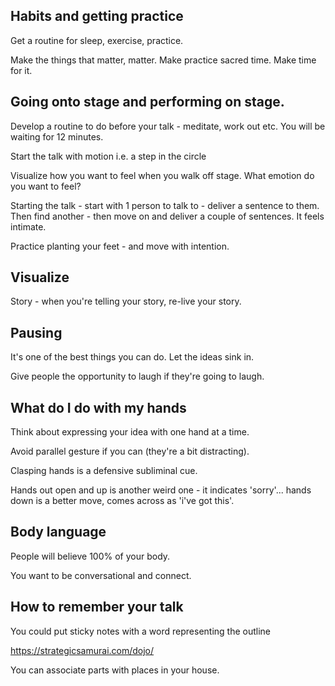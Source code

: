 ## Habits and getting practice

Get a routine for sleep, exercise, practice.

Make the things that matter, matter.  Make practice sacred time.  Make time for it.

## Going onto stage and performing on stage.

Develop a routine to do before your talk - meditate, work out etc.  You will be waiting for 12 minutes.

Start the talk with motion i.e. a step in the circle

Visualize how you want to feel when you walk off stage.  What emotion do you want to feel?


Starting the talk - start with 1 person to talk to - deliver a sentence to them.  Then find another - then move on and deliver a couple of sentences.  It feels intimate.

Practice planting your feet - and move with intention.

## Visualize
Story - when you're telling your story, re-live your story.

## Pausing
It's one of the best things you can do.  Let the ideas sink in.

Give people the opportunity to laugh if they're going to laugh.

## What do I do with my hands

Think about expressing your idea with one hand at a time.  

Avoid parallel gesture if you can (they're a bit distracting).

Clasping hands is a defensive subliminal cue.

Hands out open and up is another weird one - it indicates 'sorry'... hands down is a better move, comes across as 'i've got this'.

## Body language

People will believe 100% of your body.

You want to be conversational and connect.

## How to remember your talk
You could put sticky notes with a word representing the outline

https://strategicsamurai.com/dojo/

You can associate parts with places in your house.
